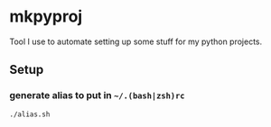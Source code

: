 mkpyproj
========
Tool I use to automate setting up some stuff for my python projects.

## Setup
### generate alias to put in `~/.(bash|zsh)rc`
```sh
./alias.sh
```
